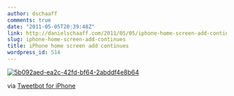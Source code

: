 ```yaml
---
author: dschaaff
comments: true
date: "2011-05-05T20:39:48Z"
link: http://danielschaaff.com/2011/05/05/iphone-home-screen-add-continues/
slug: iphone-home-screen-add-continues
title: iPhone home screen add continues
wordpress_id: 514
---
```


[![5b092aed-ea2c-42fd-bf64-2abddf4e8b64](http://posterous.com/getfile/files.posterous.com/danielschaaff/lfBxeEiteFEIkekbIiHwGkuBzafjJsaDonJpFDEAiiwntqnmccBeHgnwnvdw/5B092AED-EA2C-42FD-BF64-2ABDDF4E8B64.jpeg.scaled500.jpg)](http://posterous.com/getfile/files.posterous.com/danielschaaff/lfBxeEiteFEIkekbIiHwGkuBzafjJsaDonJpFDEAiiwntqnmccBeHgnwnvdw/5B092AED-EA2C-42FD-BF64-2ABDDF4E8B64.jpeg.scaled1000.jpg)

  

via [Tweetbot for iPhone](http://tapbots.com/tweetbot)
